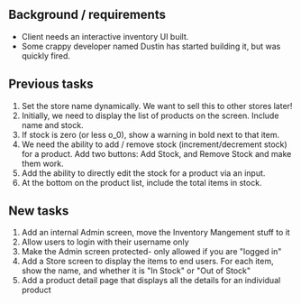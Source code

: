 
## Background / requirements
* Client needs an interactive inventory UI built.
* Some crappy developer named Dustin has started building it, but was quickly fired.

## Previous tasks
1) Set the store name dynamically. We want to sell this to other stores later!
2) Initially, we need to display the list of products on the screen. Include name and stock.
3) If stock is zero (or less o_0), show a warning in bold next to that item.
4) We need the ability to add / remove stock (increment/decrement stock) for a product. Add two buttons: Add Stock, and Remove Stock and make them work.
5) Add the ability to directly edit the stock for a product via an input.
6) At the bottom on the product list, include the total items in stock.


## New tasks
1) Add an internal Admin screen, move the Inventory Mangement stuff to it
2) Allow users to login with their username only
3) Make the Admin screen protected- only allowed if you are "logged in"
4) Add a Store screen to display the items to end users. For each item, show the name, and whether it is "In Stock" or "Out of Stock"
5) Add a product detail page that displays all the details for an individual product